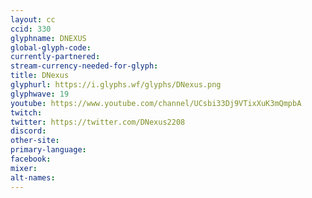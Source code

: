 ```yaml
---
layout: cc
ccid: 330
glyphname: DNEXUS
global-glyph-code: 
currently-partnered: 
stream-currency-needed-for-glyph: 
title: DNexus
glyphurl: https://i.glyphs.wf/glyphs/DNexus.png
glyphwave: 19
youtube: https://www.youtube.com/channel/UCsbi33Dj9VTixXuK3mQmpbA
twitch: 
twitter: https://twitter.com/DNexus2208
discord: 
other-site: 
primary-language: 
facebook: 
mixer: 
alt-names: 
---
```


